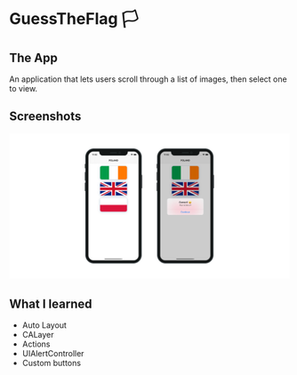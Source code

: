 # GuessTheFlag 🏳

## The App
An application that lets users scroll through a list of images, then select one to view.

## Screenshots
![GuessTheFlag Banner](Documentation/AppBanner.png)

## What I learned

+ Auto Layout
+ CALayer
+ Actions
+ UIAlertController
+ Custom buttons
